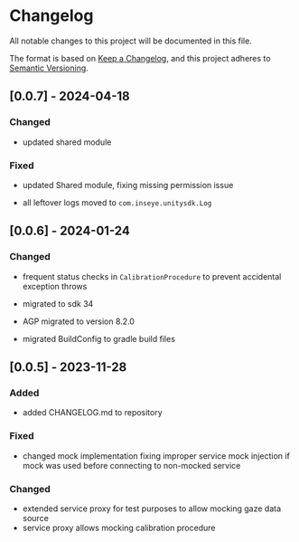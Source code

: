 # Changelog

All notable changes to this project will be documented in this file.

The format is based on [Keep a Changelog](https://keepachangelog.com/en/1.1.0/),
and this project adheres to [Semantic Versioning](https://semver.org/spec/v2.0.0.html).

## [0.0.7] - 2024-04-18

### Changed

- updated shared module

### Fixed

- updated Shared module, fixing missing permission issue

- all leftover logs moved to `com.inseye.unitysdk.Log`

## [0.0.6] - 2024-01-24

### Changed

- frequent status checks in `CalibrationProcedure` to prevent accidental exception throws
 
- migrated to sdk 34

- AGP migrated to version 8.2.0

- migrated BuildConfig to gradle build files

## [0.0.5] - 2023-11-28

### Added

- added CHANGELOG.md to repository

### Fixed

- changed mock implementation fixing improper service mock injection if mock was used before connecting to non-mocked service  

### Changed

- extended service proxy for test purposes to allow mocking gaze data source
- service proxy allows mocking calibration procedure